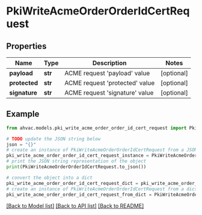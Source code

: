 # PkiWriteAcmeOrderOrderIdCertRequest


## Properties

Name | Type | Description | Notes
------------ | ------------- | ------------- | -------------
**payload** | **str** | ACME request &#39;payload&#39; value | [optional] 
**protected** | **str** | ACME request &#39;protected&#39; value | [optional] 
**signature** | **str** | ACME request &#39;signature&#39; value | [optional] 

## Example

```python
from ahvac.models.pki_write_acme_order_order_id_cert_request import PkiWriteAcmeOrderOrderIdCertRequest

# TODO update the JSON string below
json = "{}"
# create an instance of PkiWriteAcmeOrderOrderIdCertRequest from a JSON string
pki_write_acme_order_order_id_cert_request_instance = PkiWriteAcmeOrderOrderIdCertRequest.from_json(json)
# print the JSON string representation of the object
print(PkiWriteAcmeOrderOrderIdCertRequest.to_json())

# convert the object into a dict
pki_write_acme_order_order_id_cert_request_dict = pki_write_acme_order_order_id_cert_request_instance.to_dict()
# create an instance of PkiWriteAcmeOrderOrderIdCertRequest from a dict
pki_write_acme_order_order_id_cert_request_from_dict = PkiWriteAcmeOrderOrderIdCertRequest.from_dict(pki_write_acme_order_order_id_cert_request_dict)
```
[[Back to Model list]](../README.md#documentation-for-models) [[Back to API list]](../README.md#documentation-for-api-endpoints) [[Back to README]](../README.md)


